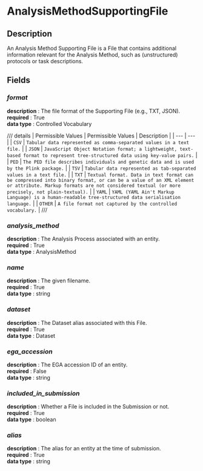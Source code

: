 # AnalysisMethodSupportingFile

## Description
An Analysis Method Supporting File is a File that contains additional information relevant for the Analysis Method, such as (unstructured) protocols or task descriptions.

## Fields
### ***format***
**description** : The file format of the Supporting File (e.g., TXT, JSON).<br>
**required** : True<br>
**data type** : Controlled Vocabulary <br>

/// details | Permissible Values
| Permissible Values | Description |
| --- | --- |
| `CSV` | `Tabular data represented as comma-separated values in a text file.` |
| `JSON` | `JavaScript Object Notation format; a lightweight, text-based format to represent tree-structured data using key-value pairs.` |
| `PED` | `The PED file describes individuals and genetic data and is used by the Plink package.` |
| `TSV` | `Tabular data represented as tab-separated values in a text file.` |
| `TXT` | `Textual format. Data in text format can be compressed into binary format, or can be a value of an XML element or attribute. Markup formats are not considered textual (or more precisely, not plain-textual).` |
| `YAML` | `YAML (YAML Ain't Markup Language) is a human-readable tree-structured data serialisation language.` |
| `OTHER` | `A file format not captured by the controlled vocabulary.` |
///

### ***analysis_method***
**description** : The Analysis Process associated with an entity.<br>
**required** : True<br>
**data type** : AnalysisMethod <br>
### ***name***
**description** : The given filename.<br>
**required** : True<br>
**data type** : string <br>
### ***dataset***
**description** : The Dataset alias associated with this File.<br>
**required** : True<br>
**data type** : Dataset <br>
### ***ega_accession***
**description** : The EGA accession ID of an entity.<br>
**required** : False<br>
**data type** : string <br>
### ***included_in_submission***
**description** : Whether a File is included in the Submission or not.<br>
**required** : True<br>
**data type** : boolean <br>
### ***alias***
**description** : The alias for an entity at the time of submission.<br>
**required** : True<br>
**data type** : string <br>
